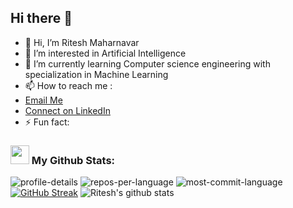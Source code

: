 ## Hi there 👋

<!--
**ritesh-maharnavar-21/ritesh-maharnavar-21** is a ✨ _special_ ✨ repository because its `README.md` (this file) appears on your GitHub profile.

-->
- 👋 Hi, I’m Ritesh Maharnavar
- 👀 I’m interested in Artificial Intelligence
- 🌱 I’m currently learning Computer science engineering with specialization in Machine Learning
- 📫 How to reach me :
-  [Email Me](mailto:riteshmaharnavar049@gmail.com)
-  [Connect on LinkedIn](www.linkedin.com/in/ritesh-maharnavar-773a9b279)
- ⚡ Fun fact: 



### <img src='https://media1.giphy.com/media/du3J3cXyzhj75IOgvA/giphy.gif?cid=ecf05e47x2g034i9pzwtzzsd3xgg2w9nr94t4tflbbgo3008&rid=giphy.gif' width='30' /> My Github Stats:
![profile-details](http://github-profile-summary-cards.vercel.app/api/cards/profile-details?username=ritesh-maharnavar-21&theme=tokyonight)
![repos-per-language](http://github-profile-summary-cards.vercel.app/api/cards/repos-per-language?username=ritesh-maharnavar-21&theme=nord_dark)
![most-commit-language](http://github-profile-summary-cards.vercel.app/api/cards/most-commit-language?username=ritesh-maharnavar-21&theme=nord_dark)
[![GitHub Streak](https://streak-stats.demolab.com?user=ritesh-maharnavar-21&theme=tokyonight&border_radius=6&mode=weekly&card_width=700&card_height=200)](https://git.io/streak-stats)
![Ritesh's github stats](https://github-readme-stats.vercel.app/api?username=ritesh-maharnavar-21&count_private=true&show_icons=true&theme=tokyonight)
<br>
